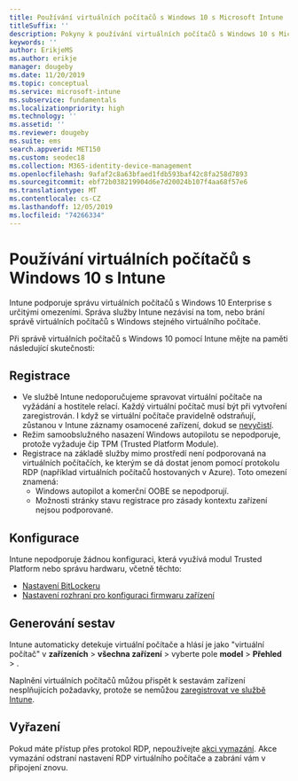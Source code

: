 ```yaml
---
title: Používání virtuálních počítačů s Windows 10 s Microsoft Intune
titleSuffix: ''
description: Pokyny k používání virtuálních počítačů s Windows 10 s Microsoft Intune
keywords: ''
author: ErikjeMS
ms.author: erikje
manager: dougeby
ms.date: 11/20/2019
ms.topic: conceptual
ms.service: microsoft-intune
ms.subservice: fundamentals
ms.localizationpriority: high
ms.technology: ''
ms.assetid: ''
ms.reviewer: dougeby
ms.suite: ems
search.appverid: MET150
ms.custom: seodec18
ms.collection: M365-identity-device-management
ms.openlocfilehash: 9afaf2c8a63bfaed1fdb593baf42c8fa258d7893
ms.sourcegitcommit: ebf72b038219904d6e7d20024b107f4aa68f57e6
ms.translationtype: MT
ms.contentlocale: cs-CZ
ms.lasthandoff: 12/05/2019
ms.locfileid: "74266334"
---
```

# <a name="using-windows-10-virtual-machines-with-intune"></a>Používání virtuálních počítačů s Windows 10 s Intune

Intune podporuje správu virtuálních počítačů s Windows 10 Enterprise s určitými omezeními. Správa služby Intune nezávisí na tom, nebo brání správě virtuálních počítačů s Windows stejného virtuálního počítače.

Při správě virtuálních počítačů s Windows 10 pomocí Intune mějte na paměti následující skutečnosti:

## <a name="enrollment"></a>Registrace
- Ve službě Intune nedoporučujeme spravovat virtuální počítače na vyžádání a hostitele relací. Každý virtuální počítač musí být při vytvoření zaregistrován. I když se virtuální počítače pravidelně odstraňují, zůstanou v Intune záznamy osamocené zařízení, dokud se [nevyčistí](../remote-actions/devices-wipe.md#automatically-delete-devices-with-cleanup-rules). 
- Režim samoobslužného nasazení Windows autopilotu se nepodporuje, protože vyžaduje čip TPM (Trusted Platform Module). 
- Registrace na základě služby mimo prostředí není podporovaná na virtuálních počítačích, ke kterým se dá dostat jenom pomocí protokolu RDP (například virtuálních počítačů hostovaných v Azure). Toto omezení znamená:
    - Windows autopilot a komerční OOBE se nepodporují.
    - Možnosti stránky stavu registrace pro zásady kontextu zařízení nejsou podporované.

## <a name="configuration"></a>Konfigurace
Intune nepodporuje žádnou konfiguraci, která využívá modul Trusted Platform nebo správu hardwaru, včetně těchto:
- [Nastavení BitLockeru](../configuration/device-profiles.md#endpoint-protection)
- [Nastavení rozhraní pro konfiguraci firmwaru zařízení](../configuration/device-profiles.md#device-firmware-configuration-interface)

## <a name="reporting"></a>Generování sestav
Intune automaticky detekuje virtuální počítače a hlásí je jako "virtuální počítač" v **zařízeních** > **všechna zařízení** > vyberte pole **model** > **Přehled** > . 

Naplnění virtuálních počítačů můžou přispět k sestavám zařízení nesplňujících požadavky, protože se nemůžou [zaregistrovat ve službě Intune](../configuration/device-profile-troubleshoot.md#how-long-does-it-take-for-devices-to-get-a-policy-profile-or-app-after-they-are-assigned).

## <a name="retirement"></a>Vyřazení
Pokud máte přístup přes protokol RDP, nepoužívejte [akci vymazání](../remote-actions/devices-wipe.md#wipe). Akce vymazání odstraní nastavení RDP virtuálního počítače a zabrání vám v připojení znovu.


